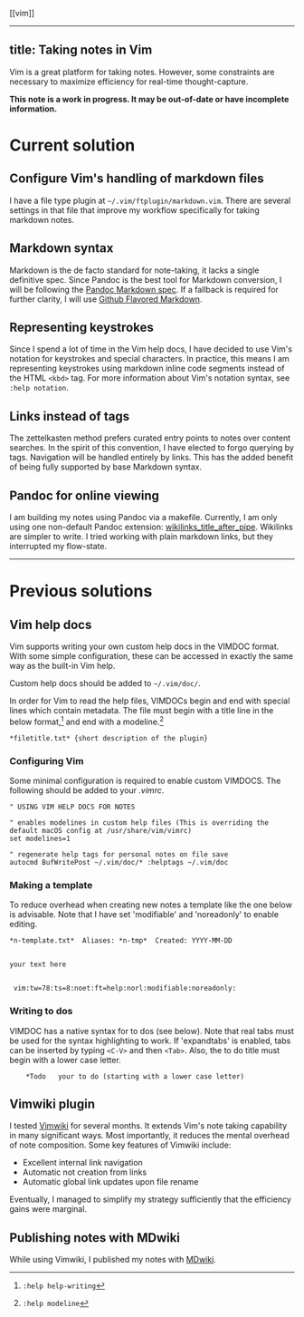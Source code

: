 [[vim]]

---
title: Taking notes in Vim
---

Vim is a great platform for taking notes. However, some constraints are necessary to maximize efficiency for real-time thought-capture.

**This note is a work in progress. It may be out-of-date or have incomplete information.**

# Current solution

## Configure Vim's handling of markdown files

I have a file type plugin at `~/.vim/ftplugin/markdown.vim`. There are several settings in that file that improve my workflow specifically for taking markdown notes.

## Markdown syntax

Markdown is the de facto standard for note-taking, it lacks a single definitive spec. Since Pandoc is the best tool for Markdown conversion, I will be following the [Pandoc Markdown spec](https://pandoc.org/MANUAL.html#pandocs-markdown). If a fallback is required for further clarity, I will use [Github Flavored Markdown](https://github.github.com/gfm).

## Representing keystrokes

Since I spend a lot of time in the Vim help docs, I have decided to use Vim's notation for keystrokes and special characters. In practice, this means I am representing keystrokes using markdown inline code segments instead of the HTML `<kbd>` tag. For more information about Vim's notation syntax, see `:help notation`.

## Links instead of tags

The zettelkasten method prefers curated entry points to notes over content searches. In the spirit of this convention, I have elected to forgo querying by tags. Navigation will be handled entirely by links. This has the added benefit of being fully supported by base Markdown syntax.

## Pandoc for online viewing

I am building my notes using Pandoc via a makefile. Currently, I am only using one non-default Pandoc extension: [wikilinks_title_after_pipe](https://pandoc.org/MANUAL.html#extension-wikilinks_title_after_pipe). Wikilinks are simpler to write. I tried working with plain markdown links, but they interrupted my flow-state.

---

# Previous solutions

## Vim help docs

Vim supports writing your own custom help docs in the VIMDOC format. With some simple configuration, these can be accessed in exactly the same way as the built-in Vim help.

Custom help docs should be added to `~/.vim/doc/`.

In order for Vim to read the help files, VIMDOCs begin and end with special lines which contain metadata. The file must begin with a title line in the below format,[^1] and end with a modeline.[^2]

[^1]: `:help help-writing`
[^2]: `:help modeline`

```vim
*filetitle.txt*	{short description of the plugin}
```

### Configuring Vim

Some minimal configuration is required to enable custom VIMDOCS. The following should be added to your *.vimrc*.

```vim
" USING VIM HELP DOCS FOR NOTES

" enables modelines in custom help files (This is overriding the default macOS config at /usr/share/vim/vimrc)
set modelines=1                                        

" regenerate help tags for personal notes on file save
autocmd BufWritePost ~/.vim/doc/* :helptags ~/.vim/doc 
```

### Making a template

To reduce overhead when creating new notes a template like the one below is advisable. Note that I have set 'modifiable' and 'noreadonly' to enable editing.

```vim
*n-template.txt*  Aliases: *n-tmp*  Created: YYYY-MM-DD


your text here


 vim:tw=78:ts=8:noet:ft=help:norl:modifiable:noreadonly:
```

### Writing to dos

VIMDOC has a native syntax for to dos (see below). Note that real tabs must be used for the syntax highlighting to work. If 'expandtabs' is enabled, tabs can be inserted by typing `<C-V>` and then `<Tab>`. Also, the to do title must begin with a lower case letter.

```vim
	*Todo	your to do (starting with a lower case letter)
```

## Vimwiki plugin

I tested [Vimwiki](https://github.com/vimwiki) for several months. It extends Vim's note taking capability in many significant ways. Most importantly, it reduces the mental overhead of note composition. Some key features of Vimwiki include:

- Excellent internal link navigation
- Automatic not creation from links
- Automatic global link updates upon file rename

Eventually, I managed to simplify my strategy sufficiently that the efficiency gains were marginal.

## Publishing notes with MDwiki

While using Vimwiki, I published my notes with [MDwiki](https://dynalon.github.io/mdwiki/).
